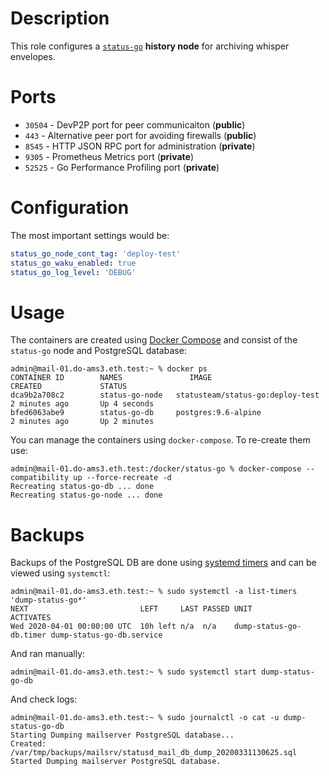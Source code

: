 # Description

This role configures a [`status-go`](https://github.com/status-im/status-go) __history node__ for archiving whisper envelopes.

# Ports

* `30504` - DevP2P port for peer communicaiton (__public__)
* `443` - Alternative peer port for avoiding firewalls (__public__)
* `8545` - HTTP JSON RPC port for administration (__private__)
* `9305` - Prometheus Metrics port (__private__)
* `52525` - Go Performance Profiling port (__private__)

# Configuration

The most important settings would be:
```yaml
status_go_node_cont_tag: 'deploy-test'
status_go_waku_enabled: true
status_go_log_level: 'DEBUG'
```

# Usage

The containers are created using [Docker Compose](https://docs.docker.com/compose/) and consist of the `status-go` node and PostgreSQL database:
```
admin@mail-01.do-ams3.eth.test:~ % docker ps 
CONTAINER ID        NAMES               IMAGE                              CREATED             STATUS
dca9b2a708c2        status-go-node   statusteam/status-go:deploy-test   2 minutes ago       Up 4 seconds
bfed6063abe9        status-go-db     postgres:9.6-alpine                2 minutes ago       Up 2 minutes
```
You can manage the containers using `docker-compose`. To re-create them use:
```
admin@mail-01.do-ams3.eth.test:/docker/status-go % docker-compose --compatibility up --force-recreate -d
Recreating status-go-db ... done
Recreating status-go-node ... done
```

# Backups

Backups of the PostgreSQL DB are done using [systemd timers](https://www.freedesktop.org/software/systemd/man/systemd.timer.html) and can be viewed using `systemctl`:
```
admin@mail-01.do-ams3.eth.test:~ % sudo systemctl -a list-timers 'dump-status-go*'   
NEXT                         LEFT     LAST PASSED UNIT                       ACTIVATES
Wed 2020-04-01 00:00:00 UTC  10h left n/a  n/a    dump-status-go-db.timer dump-status-go-db.service
```
And ran manually:
```
admin@mail-01.do-ams3.eth.test:~ % sudo systemctl start dump-status-go-db
```
And check logs:
```
admin@mail-01.do-ams3.eth.test:~ % sudo journalctl -o cat -u dump-status-go-db
Starting Dumping mailserver PostgreSQL database...
Created: /var/tmp/backups/mailsrv/statusd_mail_db_dump_20200331130625.sql
Started Dumping mailserver PostgreSQL database.
```
